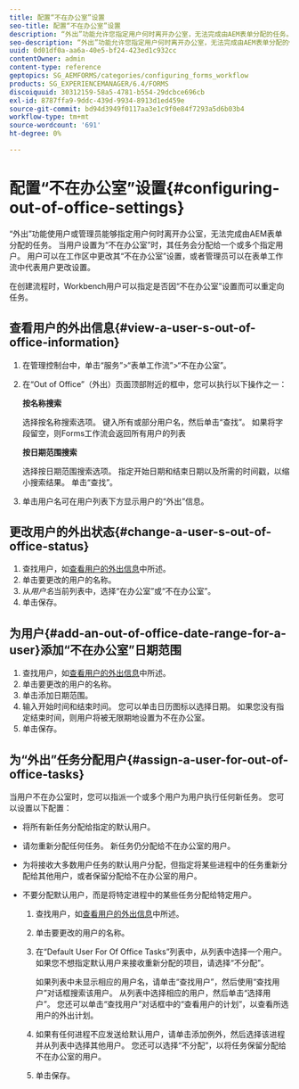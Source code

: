 ```yaml
---
title: 配置“不在办公室”设置
seo-title: 配置“不在办公室”设置
description: “外出”功能允许您指定用户何时离开办公室，无法完成由AEM表单分配的任务。
seo-description: “外出”功能允许您指定用户何时离开办公室，无法完成由AEM表单分配的任务。
uuid: 0d01df0a-aa6a-40e5-bf24-423ed1c932cc
contentOwner: admin
content-type: reference
geptopics: SG_AEMFORMS/categories/configuring_forms_workflow
products: SG_EXPERIENCEMANAGER/6.4/FORMS
discoiquuid: 30312159-58a5-4781-b554-29dcbce696cb
exl-id: 8787ffa9-9ddc-439d-9934-8913d1ed459e
source-git-commit: bd94d3949f0117aa3e1c9f0e84f7293a5d6b03b4
workflow-type: tm+mt
source-wordcount: '691'
ht-degree: 0%

---
```


# 配置“不在办公室”设置{#configuring-out-of-office-settings}

“外出”功能使用户或管理员能够指定用户何时离开办公室，无法完成由AEM表单分配的任务。 当用户设置为“不在办公室”时，其任务会分配给一个或多个指定用户。 用户可以在工作区中更改其“不在办公室”设置，或者管理员可以在表单工作流中代表用户更改设置。

在创建流程时，Workbench用户可以指定是否因“不在办公室”设置而可以重定向任务。

## 查看用户的外出信息{#view-a-user-s-out-of-office-information}

1. 在管理控制台中，单击“服务”>“表单工作流”>“不在办公室”。
1. 在“Out of Office”（外出）页面顶部附近的框中，您可以执行以下操作之一：

   **按名称搜索**

   选择按名称搜索选项。 键入所有或部分用户名，然后单击“查找”。 如果将字段留空，则Forms工作流会返回所有用户的列表

   **按日期范围搜索**

   选择按日期范围搜索选项。 指定开始日期和结束日期以及所需的时间戳，以缩小搜索结果。 单击“查找”。

1. 单击用户名可在用户列表下方显示用户的“外出”信息。

## 更改用户的外出状态{#change-a-user-s-out-of-office-status}

1. 查找用户，如[查看用户的外出信息](configuring-out-office-settings.md#view-a-user-s-out-of-office-information)中所述。
1. 单击要更改的用户的名称。
1. 从&#x200B;*用户名*&#x200B;当前列表中，选择“在办公室”或“不在办公室”。
1. 单击保存。

## 为用户{#add-an-out-of-office-date-range-for-a-user}添加“不在办公室”日期范围

1. 查找用户，如[查看用户的外出信息](configuring-out-office-settings.md#view-a-user-s-out-of-office-information)中所述。
1. 单击要更改的用户的名称。
1. 单击添加日期范围。
1. 输入开始时间和结束时间。 您可以单击日历图标以选择日期。 如果您没有指定结束时间，则用户将被无限期地设置为不在办公室。
1. 单击保存。

## 为“外出”任务分配用户{#assign-a-user-for-out-of-office-tasks}

当用户不在办公室时，您可以指派一个或多个用户为用户执行任何新任务。 您可以设置以下配置：

* 将所有新任务分配给指定的默认用户。
* 请勿重新分配任何任务。 新任务仍分配给不在办公室的用户。
* 为将接收大多数用户任务的默认用户分配，但指定将某些进程中的任务重新分配给其他用户，或者保留分配给不在办公室的用户。
* 不要分配默认用户，而是将特定进程中的某些任务分配给特定用户。

   1. 查找用户，如[查看用户的外出信息](configuring-out-office-settings.md#view-a-user-s-out-of-office-information)中所述。
   1. 单击要更改的用户的名称。
   1. 在“Default User For Of Office Tasks”列表中，从列表中选择一个用户。 如果您不想指定默认用户来接收重新分配的项目，请选择“不分配”。

      如果列表中未显示相应的用户名，请单击“查找用户”，然后使用“查找用户”对话框搜索该用户。 从列表中选择相应的用户，然后单击“选择用户”。 您还可以单击“查找用户”对话框中的“查看用户的计划”，以查看所选用户的外出计划。

   1. 如果有任何进程不应发送给默认用户，请单击添加例外，然后选择该进程并从列表中选择其他用户。 您还可以选择“不分配”，以将任务保留分配给不在办公室的用户。
   1. 单击保存。
